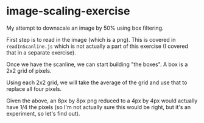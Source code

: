 # image-scaling-exercise

My attempt to downscale an image by 50% using box filtering.

First step is to read in the image (which is a png). This is covered in `readInScanline.js` which is not actually a part of this exercise (I covered that in a separate exercise).

Once we have the scanline, we can start building "the boxes". A box is a 2x2 grid of pixels.

Using each 2x2 grid, we will take the average of the grid and use that to replace all four pixels.

Given the above, an 8px by 8px png reduced to a 4px by 4px would actually have 1/4 the pixels (so I'm not actually sure this would be right, but it's an experiment, so let's find out).